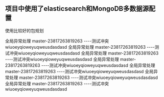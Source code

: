 
## 项目中使用了elasticsearch和MongoDB多数据源配置

使用比较好的包规划

全局异常处理 master-23817263819263  ----测试冲突wiuoeyqioweyuqweusdasdasd
全局异常处理 master-23817263819263  ----测试冲突wiuoeyqioweyuqweusdasdasd
全局异常处理 master-23817263819263  ----测试冲突wiuoeyqioweyuqweusdasdasd
全局异常处理 master-23817263819263  ----测试冲突wiuoeyqioweyuqweusdasdasd
全局异常处理 master-23817263819263  ----测试冲突wiuoeyqioweyuqweusdasdasd
全局异常处理 master-23817263819263  ----测试冲突wiuoeyqioweyuqweusdasdasd
全局异常处理 master-23817263819263  ----测试冲突wiuoeyqioweyuqweusdasdasd

